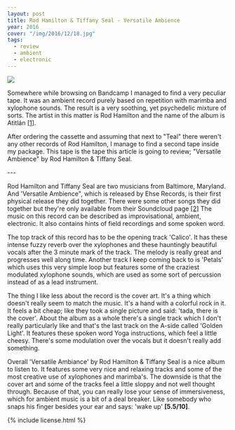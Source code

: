 ```yaml
---
layout: post
title: Rod Hamilton & Tiffany Seal - Versatile Ambience
year: 2016
cover: "/img/2016/12/18.jpg"
tags:
  - review
  - ambient
  - electronic
---
```


<img class='cover' src="{{ page.cover }}"/>

<div class="intro">
  <p>
    Somewhere while browsing on Bandcamp I managed to find a very peculiar
    tape. It was an ambient record purely based on repetition with marimba and
    xylophone sounds. The result is a very soothing, yet psychedelic mixture of
    sorts. The artist in this matter is Rod Hamilton and the name of the album is
    Atitlán <a href="https://rodhamilton.bandcamp.com/album/atitl-n-2" target="_blank">[1]</a>.
  </p>
  <p>
    After ordering the cassette and assuming that next to "Teal" there weren't any
    other records of Rod Hamilton, I manage to find a second tape inside my
    package. This tape is the tape this article is going to review; "Versatile
    Ambience" by Rod Hamilton & Tiffany Seal.
  </p>
</div>
<p>---</p>
<p>
  Rod Hamilton and Tiffany Seal are two musicians from Baltimore, Maryland.
  And 'Versatile Ambience", which is released by Ehse Records, is their first
  physical release they did together. There were some other songs
  they did together but they're only available from their Soundcloud page
  <a href="https://soundcloud.com/rod_and_tiffany" target="_blank">[2]</a>
  The music on this record can be described as improvisational, ambient, electronic.
  It also contains hints of field recordings and some spoken word.
</p>

<p>
  The top track of this record has to be the opening track 'Calico'. It has
  these intense fuzzy reverb over the xylophones and these hauntingly
  beautiful vocals after the 3 minute mark of the track. The melody is really
  great and progresses well along time. Another track I keep coming back to is
  'Petals' which uses this very simple loop but features some of the craziest
  modulated xylophone sounds, which are used as some sort of percussion instead
  of as a lead instrument.
</p>

<p>
  The thing I like less about the record is the cover art. It's a thing which
  doesn't really seem to match the music. It's a hand with a colorful rock in
  it. It feels a bit cheap; like they took a single picture and said: 'tada,
  there is the cover'. About the album as a whole there's a single track which
  I don't really particularly like and that's the last track on the A-side called
  'Golden Light'. It features these spoken word Yoga instructions, which
  feel a little cheesy. There's some modulation over the vocals but it doesn't
  really add something.
</p>

<p>
  Overall 'Versatile Ambiance' by Rod Hamilton & Tiffany Seal is a nice album
  to listen to. It features some very nice and relaxing tracks and some of the most
  creative use of xylophones and marimba's. The downside is that the cover art
  and some of the tracks feel a little sloppy and not well thought through.
  Because of that, you can really lose your sense of immersiveness, which for
  ambient music is a bit of a deal breaker. Like somebody
  who snaps his finger besides your ear and says: 'wake up'
  <strong>[5.5/10]</strong>.
</p>

{% include license.html %}
